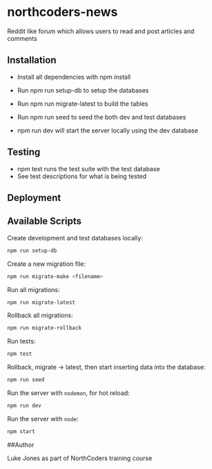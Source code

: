 # northcoders-news

Reddit like forum which allows users to read and post articles and comments

## Installation

- Install all dependencies with npm install
- Run npm run setup-db to setup the databases
- Run npm run migrate-latest to build the tables
- Run npm run seed to seed the both dev and test databases

- npm run dev will start the server locally using the dev database

## Testing

- npm test runs the test suite with the test database
- See test descriptions for what is being tested

## Deployment

## Available Scripts

Create development and test databases locally:

```bash
npm run setup-db
```

Create a new migration file:

```bash
npm run migrate-make <filename>
```

Run all migrations:

```bash
npm run migrate-latest
```

Rollback all migrations:

```bash
npm run migrate-rollback
```

Run tests:

```bash
npm test
```

Rollback, migrate -> latest, then start inserting data into the database:

```bash
npm run seed
```

Run the server with `nodemon`, for hot reload:

```bash
npm run dev
```

Run the server with `node`:

```bash
npm start
```

##Author

Luke Jones as part of NorthCoders training course
